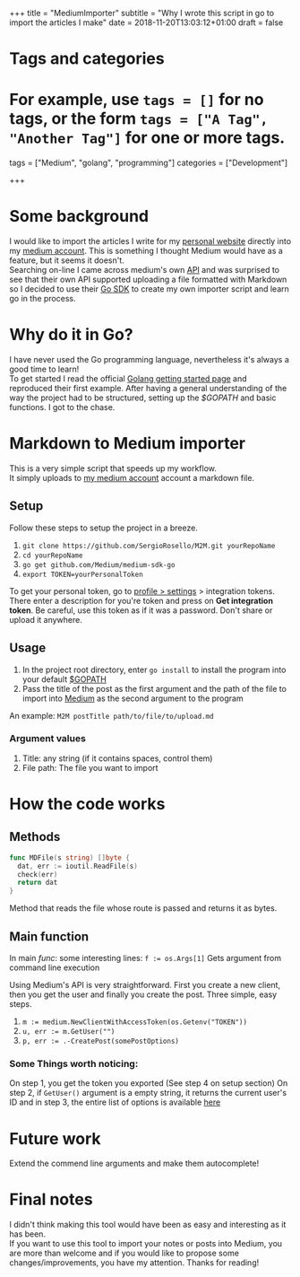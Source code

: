 +++
title = "MediumImporter"
subtitle = "Why I wrote this script in go to import the articles I make"
date = 2018-11-20T13:03:12+01:00
draft = false

# Tags and categories
# For example, use `tags = []` for no tags, or the form `tags = ["A Tag", "Another Tag"]` for one or more tags.
tags = ["Medium", "golang", "programming"]
categories = ["Development"]

+++

# Some background

I would like to import the articles I write for my [personal website](http://www.sergiorosello.com) directly into my [medium account](https://medium.com/@SergioRM). This is something I thought Medium would have as a feature, but it seems it doesn't.  
Searching on-line I came across medium's own [API](https://github.com/Medium/medium-api-docs) and was surprised to see that their own API supported uploading a file formatted with Markdown so I decided to use their [Go SDK](https://github.com/Medium/medium-sdk-go) to create my own importer script and learn go in the process.

# Why do it in Go?

I have never used the Go programming language, nevertheless it's always a good time to learn!  
To get started I read the official [Golang getting started page](https://golang.org/doc/code.html) and reproduced their first example. After having a general understanding of the way the project had to be structured, setting up the _$GOPATH_ and basic functions. I got to the chase.

# Markdown to Medium importer

This is a very simple script that speeds up my workflow.  
It simply uploads to [my medium account](https://medium.com/@SergioRM) account a markdown file.

## Setup

Follow these steps to setup the project in a breeze.

1. `git clone https://github.com/SergioRosello/M2M.git yourRepoName`
2. `cd yourRepoName`
3. `go get github.com/Medium/medium-sdk-go`
4. `export TOKEN=yourPersonalToken`

To get your personal token, go to [profile > settings](https://medium.com/me/settings) > integration tokens. There enter a description for you're token and press on **Get integration token**. Be careful, use this token as if it was a password. Don't share or upload it anywhere.

## Usage

1. In the project root directory, enter `go install` to install the program into your default [$GOPATH](https://golang.org/doc/code.html#GOPATH) 
2. Pass the title of the post as the first argument and the path of the file to import into [Medium](https://medium.com/) as the second argument to the program

An example: `M2M postTitle path/to/file/to/upload.md`

### Argument values

1. Title: any string (if it contains spaces, control them)
2. File path: The file you want to import

# How the code works

## Methods

```go
func MDFile(s string) []byte {
  dat, err := ioutil.ReadFile(s)
  check(err)
  return dat
}
```

Method that reads the file whose route is passed and returns it as bytes.

## Main function

In main _func_: some interesting lines: `f := os.Args[1]` Gets argument from command line execution

Using Medium's API is very straightforward. First you create a new client, then you get the user and finally you create the post. Three simple, easy steps.

1. `m := medium.NewClientWithAccessToken(os.Getenv("TOKEN"))`
2. `u, err := m.GetUser("")`
3. `p, err := .-CreatePost(somePostOptions)`

### Some Things worth noticing:
On step 1, you get the token you exported (See step 4 on setup section) On step 2, if `GetUser()` argument is a empty string, it returns the current user's ID and in step 3, the entire list of options is available [here](https://github.com/Medium/medium-api-docs#33-posts)

# Future work

Extend the commend line arguments and make them autocomplete!

# Final notes

I didn't think making this tool would have been as easy and interesting as it has been.  
If you want to use this tool to import your notes or posts into Medium, you are more than welcome and if you would like to propose some changes/improvements, you have my attention. Thanks for reading!
